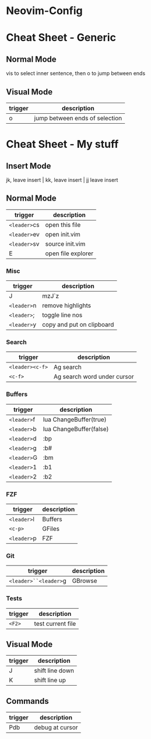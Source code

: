 # Neovim-Config

# Cheat Sheet - Generic

## Normal Mode
vis to select inner sentence, then o to jump between ends

## Visual Mode
|trigger | description                   |
|--------|-------------------------------|
| o      |jump between ends of selection |

# Cheat Sheet - My stuff

## Insert Mode
jk, leave insert    |    kk, leave insert     |    jj leave insert

## Normal Mode
|trigger          | description                         |
|-----------------|-------------------------------------|
`<leader>`cs      |    open this file 
`<leader>`ev      |    open init.vim
`<leader>`sv      |    source init.vim
E                 |    open file explorer

### Misc
|trigger          | description                         |
|-----------------|-------------------------------------|
|J                |    mzJ`z|
|`<leader>`n      |    remove highlights|
|`<leader>`;      |    toggle line nos|
|`<leader>`y      |    copy and put on clipboard|

### Search
|trigger          | description                         |
|-----------------|-------------------------------------|
|`<leader><c-f>`  |    Ag search
|`<c-f>`          |    Ag search word under cursor

### Buffers
|trigger          | description                         |
|-----------------|-------------------------------------|
|`<leader>`f      |    <cmd>lua ChangeBuffer(true)<CR>
|`<leader>`b      |    <cmd>lua ChangeBuffer(false)<CR>
|`<leader>`d      |    :bp|bd #<CR>
|`<leader>`g      |    :b#<CR>
|`<leader>`G      |    :bm<CR>
|`<leader>`1      |    :b1<CR>
|`<leader>`2      |    :b2<CR>


### FZF
|trigger          | description                         |
|-----------------|-------------------------------------|
|`<leader>`l       |  <cmd>Buffers<CR>
|`<c-p>`           |  <cmd>GFiles<CR>
|`<leader>`p       |  <cmd>FZF<CR>

### Git
|trigger          | description                         |
|-----------------|-------------------------------------|
|`<leader>``<leader>`g |    <cmd>GBrowse<CR>

### Tests
|trigger          | description                         |
|-----------------|-------------------------------------|
|`<F2>`           |    test current file

## Visual Mode
|trigger          | description                         |
|-----------------|-------------------------------------|
|J                |    shift line down
|K                |    shift line up

## Commands
|trigger          | description                         |
|-----------------|-------------------------------------|
|Pdb              |    debug at cursor
